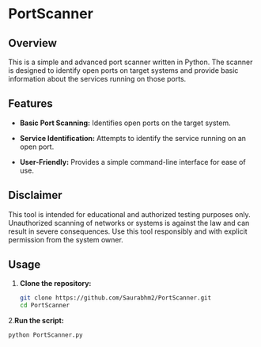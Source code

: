 # PortScanner

## Overview

This is a simple and advanced port scanner written in Python. The scanner is designed to identify open ports on target systems and provide basic information about the services running on those ports.

## Features

- **Basic Port Scanning:** Identifies open ports on the target system.
  
- **Service Identification:** Attempts to identify the service running on an open port.

- **User-Friendly:** Provides a simple command-line interface for ease of use.

## Disclaimer
This tool is intended for educational and authorized testing purposes only. Unauthorized scanning of networks or systems is against the law and can result in severe consequences. Use this tool responsibly and with explicit permission from the system owner.


## Usage
1. **Clone the repository:**
   ```bash
   git clone https://github.com/Saurabhm2/PortScanner.git
   cd PortScanner

2.**Run the script:**
  ```bash
  python PortScanner.py
